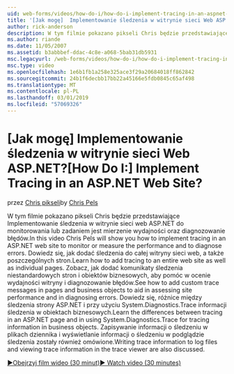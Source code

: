 ```yaml
---
uid: web-forms/videos/how-do-i/how-do-i-implement-tracing-in-an-aspnet-web-site
title: '[Jak mogę]  Implementowanie śledzenia w witrynie sieci Web ASP.NET? | Microsoft Docs'
author: rick-anderson
description: W tym filmie pokazano pikseli Chris będzie przedstawiające Implementowanie śledzenia w witrynie sieci web ASP.NET do monitorowania lub zadaniem jest mierzenie wydajności oraz diagnozowanie błędów. Dowiedz się, jak...
ms.author: riande
ms.date: 11/05/2007
ms.assetid: b3abbbef-ddac-4c8e-a068-5bab31db5931
msc.legacyurl: /web-forms/videos/how-do-i/how-do-i-implement-tracing-in-an-aspnet-web-site
msc.type: video
ms.openlocfilehash: 1e6b1fb1a258e325ace3f29a20684018ff862842
ms.sourcegitcommit: 24b1f6decbb17bb22a45166e5fdb0845c65af498
ms.translationtype: MT
ms.contentlocale: pl-PL
ms.lasthandoff: 03/01/2019
ms.locfileid: "57069326"
---
```

<a name="how-do-i--implement-tracing-in-an-aspnet-web-site"></a><span data-ttu-id="5d963-105">[Jak mogę]  Implementowanie śledzenia w witrynie sieci Web ASP.NET?</span><span class="sxs-lookup"><span data-stu-id="5d963-105">[How Do I:]  Implement Tracing in an ASP.NET Web Site?</span></span>
====================
<span data-ttu-id="5d963-106">przez [Chris pikseli](https://twitter.com/chrispels)</span><span class="sxs-lookup"><span data-stu-id="5d963-106">by [Chris Pels](https://twitter.com/chrispels)</span></span>

<span data-ttu-id="5d963-107">W tym filmie pokazano pikseli Chris będzie przedstawiające Implementowanie śledzenia w witrynie sieci web ASP.NET do monitorowania lub zadaniem jest mierzenie wydajności oraz diagnozowanie błędów.</span><span class="sxs-lookup"><span data-stu-id="5d963-107">In this video Chris Pels will show you how to implement tracing in an ASP.NET web site to monitor or measure the performance and to diagnose errors.</span></span> <span data-ttu-id="5d963-108">Dowiedz się, jak dodać śledzenia do całej witryny sieci web, a także poszczególnych stron.</span><span class="sxs-lookup"><span data-stu-id="5d963-108">Learn how to add tracing to an entire web site as well as individual pages.</span></span> <span data-ttu-id="5d963-109">Zobacz, jak dodać komunikaty śledzenia niestandardowych stron i obiektów biznesowych, aby pomóc w ocenie wydajności witryny i diagnozowanie błędów.</span><span class="sxs-lookup"><span data-stu-id="5d963-109">See how to add custom trace messages in pages and business objects to aid in assessing site performance and in diagnosing errors.</span></span> <span data-ttu-id="5d963-110">Dowiedz się, różnice między śledzenia strony ASP.NET i przy użyciu System.Diagnostics.Trace informacji śledzenia w obiektach biznesowych.</span><span class="sxs-lookup"><span data-stu-id="5d963-110">Learn the differences between tracing in an ASP.NET page and in using System.Diagnostics.Trace for tracing information in business objects.</span></span> <span data-ttu-id="5d963-111">Zapisywanie informacji o śledzeniu w plikach dziennika i wyświetlanie informacji o śledzeniu w podglądzie śledzenia zostały również omówione.</span><span class="sxs-lookup"><span data-stu-id="5d963-111">Writing trace information to log files and viewing trace information in the trace viewer are also discussed.</span></span>

[<span data-ttu-id="5d963-112">&#9654;Obejrzyj film wideo (30 minut)</span><span class="sxs-lookup"><span data-stu-id="5d963-112">&#9654; Watch video (30 minutes)</span></span>](https://channel9.msdn.com/Blogs/ASP-NET-Site-Videos/how-do-i-implement-tracing-in-an-aspnet-web-site)

